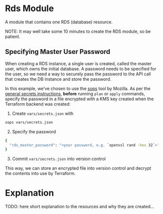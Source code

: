 # Rds Module

A module that contains one RDS (database) resource.

NOTE: It may well take some 10 minutes to create the RDS module, so be patient.

## Specifying Master User Password

When creating a RDS instance, a single user is created, called the master user, which owns the initial database. A password needs to be specified for the user, so we need a way to securely pass the password to the API call that creates the DB instance and store the password.

In this example, we've chosen to use the [sops](https://github.com/mozilla/sops) tool by Mozilla. As per the [general secrets instructions](https://github.com/metosin/cloud-busting/blob/main/aws/README.md#secrets), **before** running `plan` or `apply` commands, specify the password in a file encrypted with a KMS key created when the Terraform backend was created:

1. Create `vars/secrets.json` with
```bash
sops vars/secrets.json
```
2. Specify the password
```bash
{
  "rds_master_password": "<your password, e.g. `openssl rand -hex 32`>"
}
```
3. Commit `vars/secrets.json` into version control

This way, we can store an encrypted file into version control and decrypt the contents into use by Terraform.

# Explanation

TODO: here short explanation to the resources and why they are created...
